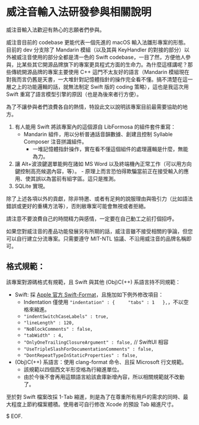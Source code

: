 # 威注音輸入法研發參與相關說明

威注音輸入法歡迎有熱心的志願者們參與。

威注音目前的 codebase 更能代表一個先進的 macOS 輸入法雛形專案的形態。目前的 dev 分支除了 Mandarin 模組（以及其與 KeyHandler 的對接的部分）以外被威注音使用的部分全都是清一色的 Swift codebase，一目了然，方便他人參與，比某些其它開源品牌旗下的專案更具程式方面的生命力。為什麼這樣講呢？那些傳統開源品牌的專案主要使用 C++ 這門不太友好的語言（Mandarin 模組現在對我而言仍舊是天書，一大堆針對記憶體指針的操作完全看不懂。搞不清楚在這一層之上的功能邏輯的話，就無法制定 Swift 版的 coding 策略），這也是我這次用 Swift 重寫了語言模型引擎的原因（也是為後來者行方便）。

為了不讓參與者們浪費各自的熱情，特設此文以說明該專案目前最需要協助的地方。

1. 有人能用 Swift 將該專案內的這個源自 LibFormosa 的組件套件重寫：
	- Mandarin 組件，用以分析普通話音韻數據、創建且控制 Syllable Composer 注音拼識組件。
		- 一堆記憶體指針操作，實在看不懂這個組件的處理邏輯是什麼，無能為力。
2. 讓 Alt+波浪鍵選單能夠在諸如 MS Word 以及終端機內正常工作（可以用方向鍵控制高亮候選內容，等）。
		- 原理上而言恐怕得欺騙當前正在接受輸入的應用、使其誤以為當前有組字區。這只是推測。
3. SQLite 實現。


除了上述各項以外的貢獻，除非特邀、或者有足夠的說服理由與吸引力（比如語法錯誤或更好的重構方法等），否則敝專案可能會無視或者拒絕。

請注意不要浪費自己的時間精力與感情，一定要在自己動工之前打個招呼。

如果您對威注音的產品功能發展另有所期的話，威注音雖不接受相關的爭論，但您可以自行建立分流專案。只需要遵守 MIT-NTL 協議、不沿用威注音的品牌名稱即可。

## 格式規範：

該專案對源碼格式有規範，且 Swift 與其他 (Obj)C(++) 系語言持不同規範：

- Swift: 採 [Apple 官方 Swift-Format](https://github.com/apple/swift-format)，且施加如下例外修改項目：
	- Indentation 僅使用 `"indentation" : {     "tabs" : 1   },`，不以空格來縮進。
	- `"indentSwitchCaseLabels" : true,`
	- `"lineLength" : 120,`
	- `"NoBlockComments" : false,`
	- `"tabWidth" : 4,`
    - `"OnlyOneTrailingClosureArgument" : false,` // SwiftUI 相容
    - `"UseTripleSlashForDocumentationComments" : false,`
    - `"DontRepeatTypeInStaticProperties" : false,`
- (Obj)C(++) 系語言：使用 clang-format 命令、且採 Microsoft 行文規範。
	- 該規範以四個西文半形空格為行縮進單位。
	- 由於今後不會再用這類語言給該倉庫新增內容，所以相關規範就不改動了。

至於對 Swift 檔案改採 1-Tab 縮進，則是為了在尊重所有用戶的需求的同時、最大程度上節約檔案體積。使用者可自行修改 Xcode 的預設 Tab 縮進尺寸。

$ EOF.
